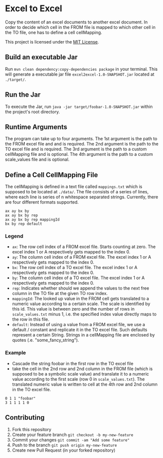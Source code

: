 # Excel to Excel

Copy the content of an excel documents to another excel document.
In order to decide which cell in the FROM file is mapped to 
which other cell in the TO file, one has to define a cell cellMapping.

This project is licensed under the [MIT License](https://github.com/simplay/excel2excel/blob/master/LICENSE).

## Build an executable Jar

Run `mvn clean dependency:copy-dependencies package` in your terminal. This will generate a executable jar file `excel2excel-1.0-SNAPSHOT.jar` located at `./target/`.

## Run the Jar

To execute the Jar, run `java -jar target/foobar-1.0-SNAPSHOT.jar` within the project's root directory.

## Runtime Arguments

The program can take up to four arguments.
The 1st argument is the path to the FROM excel file and and is required.
The 2nd argument is the path to the TO excel file and is required.
The 3rd argument is the path to a custom cellMapping file and is optional.
The 4th argument is the path to a custom scale_values file and is optional.

## Define a Cell CellMapping File

The cellMapping is defined in a text file called `mappings.txt` which is supposed to be located
at `./data/`. The file consists of a series of lines, where each line is series of n whitespace separated strings.
Currently, there are four different formats supported.

```
ax ay bx by
ax ay bx by rep
ax ay bx by rep mappingId
bx by rep default
```

### Legend

+ `ax`: The row cell index of a FROM excel file. Starts counting at zero. The excel index 1 or A respectively gets mapped to the index 0.
+ `ay`: The column cell index of a FROM excel file. The excel index 1 or A respectively gets mapped to the index 0.
+ `bx`: The row cell index of a TO excel file. The excel index 1 or A respectively gets mapped to the index 0.
+ `by`: The column cell index of a TO excel file. The excel index 1 or A respectively gets mapped to the index 0.
+ `rep`: Indicates whether should we append the values to the next free column in the TO file at the given TO row index.
+ `mappingId`: The looked up value in the FROM cell gets translated to a numeric value according to a certain scale. The scale is identified by this id. This value is between zero and the number of rows in `scale_values.txt` minus 1, i.e. the specified index value directly maps to the row in this file.
+ `default`: Instead of using a value from a FROM excel file, we use a default / constant and replicate it in the TO excel file. Such defaults represent a certain String. Strings in a cellMapping file are enclosed by quotes (.e. "some_fancy_string"). 


### Example

+ Cascade the string foobar in the first row in the TO excel file
+ take the cell in the 2nd row and 2nd column in the FROM file (which is supposed to be a symbolic scale value) and translate it to a numeric value according to the first scale (row 0 in `scale_values.txt`). The translated numeric value is written to cell at the 4th row and 2nd column in the TO excel file. 

```
0 1 1 "foobar"
3 1 1 1 1 0
```

## Contributing

1. Fork this repository
2. Create your feature branch `git checkout -b my-new-feature`
3. Commit your changes `git commit -am "Add some feature"`
4. Push to the branch `git push origin my-new-feature`
5. Create new Pull Request (in your forked repository)
